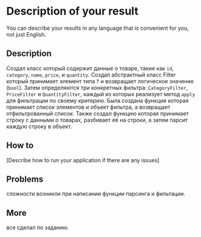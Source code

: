 # Description of your result

You can describe your results in any language that is convenient for you, not just English.

## Description

Создал класс который содержит данные о товаре, такие как `id`, `category`, `name`, `price`, и `quantity`. Создал абстрактный класс Filter который принимает элемент типа `T` и возвращает логическое значение (`bool`). Затем определяются три конкретных фильтра: `CategoryFilter`, `PriceFilter` и `QuantityFilter`, каждый из которых реализует метод `apply` для фильтрации по своему критерию. Была создана функция которая принимает список элементов и объект фильтра, а возвращает отфильтрованный список. Также создал функцию которая принимает строку с данными о товарах, разбивает её на строки, а затем парсит каждую строку в объект.


## How to

[Describe how to run your application if there are any issues]

## Problems

сложности возникли при написании функции парсинга и фильтации.

## More

все сделал по заданию.

